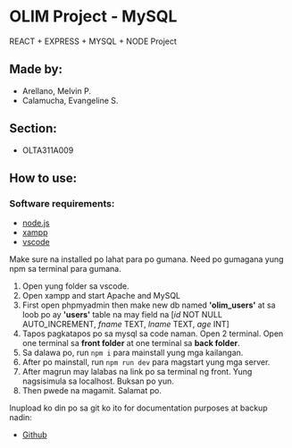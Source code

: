 # OLIM Project - MySQL
REACT + EXPRESS + MYSQL + NODE Project

## Made by:
- Arellano, Melvin P.
- Calamucha, Evangeline S.

## Section:
- OLTA311A009

## How to use:

### Software requirements:
- [node.js](https://nodejs.org/en/)
-  [xampp](https://www.apachefriends.org/download.html)
- [vscode](https://code.visualstudio.com/)

Make sure na installed po lahat para po gumana. Need po gumagana yung npm sa terminal para gumana.

1. Open yung folder sa vscode.
2. Open xampp and start Apache and MySQL
3. First open phpmyadmin then make new db named **'olim_users'** at sa loob po ay **'users'** table na may field na [*id* NOT NULL AUTO_INCREMENT, *fname* TEXT, *lname* TEXT, *age* INT]
4. Tapos pagkatapos po sa mysql sa code naman. Open 2 terminal. Open one terminal sa **front folder** at one terminal sa **back folder**.
5. Sa dalawa po, run `npm i` para mainstall yung mga kailangan.
6. After po mainstall, run `npm run dev` para magstart yung mga server.
7. After magrun may lalabas na link po sa terminal ng front. Yung nagsisimula sa localhost. Buksan po yun.
8. Then pwede na magamit. Salamat po.

Inupload ko din po sa git ko ito for documentation purposes at backup nadin:
- [Github](https://github.com/Boreumdal/mlv-olimproject)
















